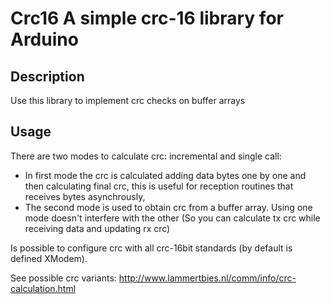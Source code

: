 # Crc16 A simple crc-16 library for Arduino

## Description
Use this library to implement crc checks on buffer arrays

## Usage
There are two modes to calculate crc: incremental and single call:
* In first mode the crc is calculated adding data bytes one by one and then calculating final crc, this is useful
for reception routines that receives bytes asynchrously,
* The second mode is used to obtain crc from a buffer array.
Using one mode doesn't interfere with the other (So you can calculate tx crc while receiving data and updating rx crc)

Is possible to configure crc with all crc-16bit standards (by default is defined XModem).

See possible crc variants:
http://www.lammertbies.nl/comm/info/crc-calculation.html 



